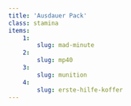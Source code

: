 ```yaml
---
title: 'Ausdauer Pack'
class: stamina
items:
    1:
        slug: mad-minute
    2:
        slug: mp40
    3:
        slug: munition
    4:
        slug: erste-hilfe-koffer
---
```

